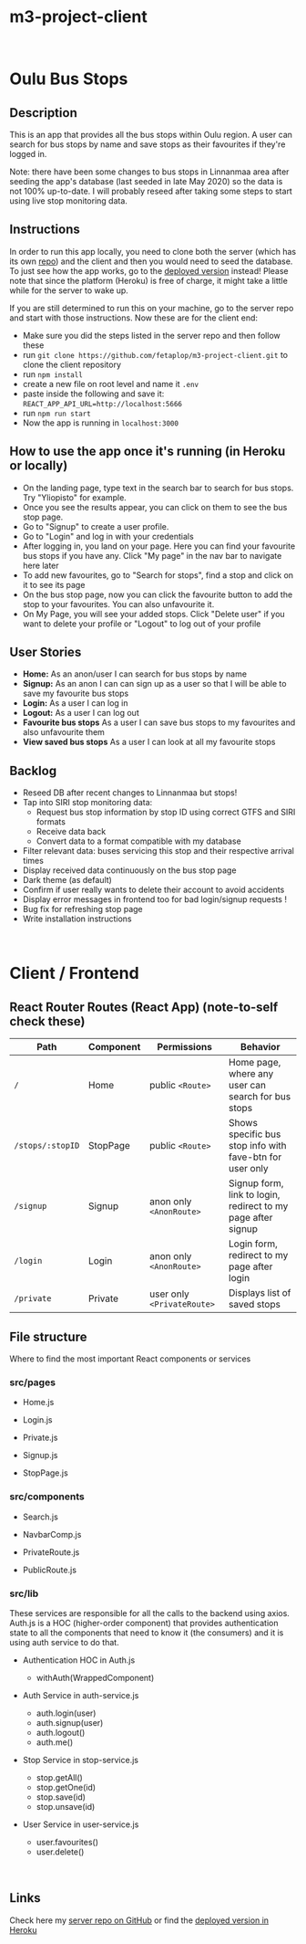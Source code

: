 # m3-project-client
<br>

# Oulu Bus Stops

## Description

This is an app that provides all the bus stops within Oulu region. A user can search for bus stops by name and save stops as their favourites if they're logged in. 

Note: there have been some changes to bus stops in Linnanmaa area after seeding the app's database (last seeded in late May 2020) so the data is not 100% up-to-date. I will probably reseed after taking some steps to start using live stop monitoring data.

## Instructions

In order to run this app locally, you need to clone both the server (which has its own [repo](https://github.com/fetaplop/m3-project-server)) and the client and then you would need to seed the database. To just see how the app works, go to the [deployed version](https://oulu-bus-stops.herokuapp.com/) instead! Please note that since the platform (Heroku) is free of charge, it might take a little while for the server to wake up.

If you are still determined to run this on your machine, go to the server repo and start with those instructions. Now these are for the client end:

- Make sure you did the steps listed in the server repo and then follow these
- run `git clone https://github.com/fetaplop/m3-project-client.git` to clone the client repository
- run `npm install`
- create a new file on root level and name it ```.env```
- paste inside the following and save it:
```REACT_APP_API_URL=http://localhost:5666```
- run `npm run start`
- Now the app is running in `localhost:3000`

## How to use the app once it's running (in Heroku or locally)

- On the landing page, type text in the search bar to search for bus stops. Try "Yliopisto" for example.
- Once you see the results appear, you can click on them to see the bus stop page.
- Go to "Signup" to create a user profile.
- Go to "Login" and log in with your credentials
- After logging in, you land on your page. Here you can find your favourite bus stops if you have any. Click "My page" in the nav bar to navigate here later
- To add new favourites, go to "Search for stops", find a stop and click on it to see its page
- On the bus stop page, now you can click the favourite button to add the stop to your favourites. You can also unfavourite it.
- On My Page, you will see your added stops. Click "Delete user" if you want to delete your profile or "Logout" to log out of your profile

## User Stories

-  **Home:** As an anon/user I can search for bus stops by name
-  **Signup:** As an anon I can can sign up as a user so that I will be able to save my favourite bus stops
-  **Login:** As a user I can log in
-  **Logout:** As a user I can log out
-  **Favourite bus stops** As a user I can save bus stops to my favourites and also unfavourite them
-  **View saved bus stops** As a user I can look at all my favourite stops

## Backlog

- Reseed DB after recent changes to Linnanmaa but stops!
- Tap into SIRI stop monitoring data:
	- Request bus stop information by stop ID using correct GTFS and SIRI formats
	- Receive data back 
	- Convert data to a format compatible with my database
- Filter relevant data: buses servicing this stop and their respective arrival times
- Display received data continuously on the bus stop page
- Dark theme (as default)
- Confirm if user really wants to delete their account to avoid accidents
- Display error messages in frontend too for bad login/signup requests !
- Bug fix for refreshing stop page
- Write installation instructions

<br>


# Client / Frontend

## React Router Routes (React App) (note-to-self check these)
| Path                      | Component            | Permissions                | Behavior                                                      |
| ------------------------- | -------------------- | -------------------------- | ------------------------------------------------------------- |
| `/`                       | Home                 | public `<Route>`           | Home page, where any user can search for bus stops            |
| `/stops/:stopID`          | StopPage             | public `<Route>`           | Shows specific bus stop info with fave-btn for user only      |
| `/signup`                 | Signup               | anon only `<AnonRoute>`    | Signup form, link to login, redirect to my page after signup  |
| `/login`                  | Login                | anon only `<AnonRoute>`    | Login form, redirect to my page after login                   |
| `/private`                | Private              | user only `<PrivateRoute>` | Displays list of saved stops                                  |


## File structure

Where to find the most important React components or services

### src/pages

- Home.js

- Login.js

- Private.js

- Signup.js

- StopPage.js

### src/components

- Search.js

- NavbarComp.js

- PrivateRoute.js

- PublicRoute.js


### src/lib

These services are responsible for all the calls to the backend using axios. Auth.js is a HOC (higher-order component) that provides authentication state to all the components that need to know it (the consumers) and it is using auth service to do that.

- Authentication HOC in Auth.js
  - withAuth(WrappedComponent)

- Auth Service in auth-service.js
  - auth.login(user)
  - auth.signup(user)
  - auth.logout()
  - auth.me()

- Stop Service in stop-service.js
  - stop.getAll()
  - stop.getOne(id)
  - stop.save(id)
  - stop.unsave(id)

- User Service in user-service.js
  - user.favourites()
  - user.delete()

<br>


## Links

<!-- ### Trello

[Link to trello board](https://trello.com/b/OGpErkbe/m3-project)  -->

Check here my [server repo on GitHub](https://github.com/fetaplop/m3-project-server) or find the [deployed version in Heroku](https://oulu-bus-stops.herokuapp.com/)


<!-- ### Slides

Presesentation would be here

[Slides Link](http://slides.com) -->

